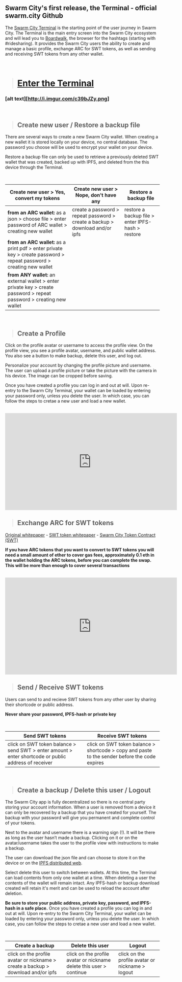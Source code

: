 ## Swarm City's first release, the Terminal - official swarm.city Github


The [Swarm City Terminal](https://github.com/swarmcity/sc-terminal/blob/master/README.md) is the starting point of the user journey in Swarm City. The Terminal is the main entry screen into the Swarm City ecosystem and will lead you to [Boardwalk](https://github.com/swarmcity/sc-boardwalk/blob/master/README.md), the browser for the hashtags (starting with #ridesharing). It provides the Swarm City users the ability to create and manage a basic profile, exchange ARC for SWT tokens, as well as sending and receiving SWT tokens from any other wallet.


<br>


> # [Enter the Terminal](https://swarm.city)  


### [alt text][http://i.imgur.com/c39bJZy.png]


<br>


> ## Create new user / Restore a backup file


There are several ways to create a new Swarm City wallet. When creating a new wallet it is stored locally on your device, no central database. The password you choose will be used to encrypt your wallet on your device.

Restore a backup file can only be used to retrieve a previously deleted SWT wallet that was created, backed up with IPFS, and deleted from the this device through the Terminal. 


<br>


Create new user > Yes, convert my tokens | Create new user > Nope, don't have any | Restore a backup file
---------------------------------------- | -------------------------------------- | ---------------------
**from an ARC wallet:** as a json > choose file > enter password of ARC wallet > creating new wallet | create a password > repeat password > create a backup > download and/or ipfs | restore a backup file > enter IPFS-hash > restore
**from an ARC wallet:** as a print pdf > enter private key > create password > repeat password > creating new wallet |
**from ANY wallet:** an external wallet > enter private key > create password > repeat password > creating new wallet | 


<br>


> ## Create a Profile

Click on the profile avatar or username to access the profile view. On the profile view, you see a profile avatar, username, and public wallet address. You also see a button to make backup, delete this user, and log out.

Personalize your account by changing the profile picture and username. The user can upload a profile picture or take the picture with the camera in his device. The image can be cropped before saving.

Once you have created a profile you can log in and out at will. Upon re-entry to the Swarm City Terminal, your wallet can be loaded by entering your password only, unless you delete the user. In which case, you can follow the steps to cretae a new user and load a new wallet. 


<br>


<iframe width="560" height="315" src="https://www.youtube.com/embed/kFD1t3MsdCs" frameborder="0" allowfullscreen></iframe>


<br>


> ## Exchange ARC for SWT tokens


[Original whitepaper](https://drive.google.com/file/d/0B9RSMdR2vWssV2JJX0t6dmN6SUk/view) - [SWT token whitepaper](https://github.com/swarmcity/sc-token/blob/master/token-exchange-miniwhitepaper.md) - [Swarm City Token Contract (SWT)](https://etherscan.io/token/0xb9e7f8568e08d5659f5d29c4997173d84cdf2607)

**If you have ARC tokens that you want to convert to SWT tokens you will need a small amount of ether to cover gas fees, approximately 0.1 eth in the wallet holding the ARC tokens, before you can complete the swap. This will be more than enough to cover several transactions**


<br>


<iframe width="560" height="315" src="https://www.youtube.com/embed/ON5NLUQDFVM" frameborder="0" allowfullscreen></iframe>


<br>


> ## Send / Receive SWT tokens

Users can send to and recieve SWT tokens from any other user by sharing their shortcode or public address.

**Never share your password, IPFS-hash or private key**


<br>


Send SWT tokens | Receive SWT tokens
--------------- | ------------------
click on SWT token balance > send SWT > enter amount > enter shortcode or public address of receiver | click on SWT token balance > shortcode > copy and paste to the sender before the code expires


<br>

> ## Create a backup / Delete this user / Logout


The Swarm City app is fully decentralized so there is no central party storing your account information. When a user is removed from a device it can only be recovered by a backup that you have created for yourself. The backup with your password will give you permanent and complete control of your tokens.

Next to the avatar and username there is a warning sign (!). It will be there as long as the user hasn’t made a backup. Clicking on it or on the avatar/username takes the user to the profile view with instructions to make a backup. 

The user can download the json file and can choose to store it on the device or on the [IPFS distributed web](https://ipfs.io).

Select delete this user to switch between wallets. At this time, the Terminal can load contents from only one wallet at a time. When deleting a user the contents of the wallet will remain intact. Any IPFS-hash or backup download created will retain it's merit and can be used to reload the account after deletion.

**Be sure to store your public address, private key, password, and IPFS-hash in a safe place.**
Once you have created a profile you can log in and out at will. Upon re-entry to the Swarm City Terminal, your wallet can be loaded by entering your password only, unless you delete the user. In which case, you can follow the steps to cretae a new user and load a new wallet. 


<br>


Create a backup | Delete this user | Logout
--------------- | ---------------- | ------
click on the profile avatar or nickname > create a backup > download and/or ipfs | click on the profile avatar or nickname delete this user > continue | click on the profile avatar or nickname > logout








